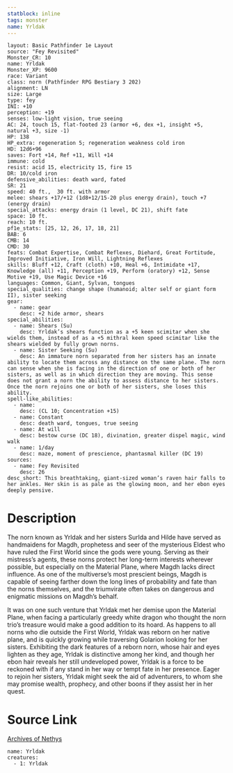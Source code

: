 ```yaml
---
statblock: inline
tags: monster
name: Yrldak
---
```

```statblock
layout: Basic Pathfinder 1e Layout
source: "Fey Revisited"
Monster_CR: 10
name: Yrldak
Monster_XP: 9600
race: Variant
class: norn (Pathfinder RPG Bestiary 3 202)
alignment: LN
size: Large
type: fey
INI: +10
perception: +19
senses: low-light vision, true seeing
AC: 24, touch 15, flat-footed 23 (armor +6, dex +1, insight +5, natural +3, size -1)
HP: 138
HP_extra: regeneration 5; regeneration weakness cold iron
HD: 12d6+96
saves: Fort +14, Ref +11, Will +14
immune: cold
resist: acid 15, electricity 15, fire 15
DR: 10/cold iron
defensive_abilities: death ward, fated
SR: 21
speed: 40 ft.,  30 ft. with armor
melee: shears +17/+12 (1d8+12/15-20 plus energy drain), touch +7 (energy drain)
special_attacks: energy drain (1 level, DC 21), shift fate
space: 10 ft.
reach: 10 ft.
pf1e_stats: [25, 12, 26, 17, 18, 21]
BAB: 6
CMB: 14
CMD: 30
feats: Combat Expertise, Combat Reflexes, Diehard, Great Fortitude, Improved Initiative, Iron Will, Lightning Reflexes
skills: Bluff +12, Craft (cloth) +10, Heal +6, Intimidate +17, Knowledge (all) +11, Perception +19, Perform (oratory) +12, Sense Motive +19, Use Magic Device +16
languages: Common, Giant, Sylvan, tongues
special_qualities: change shape (humanoid; alter self or giant form II), sister seeking
gear:
  - name: gear
    desc: +2 hide armor, shears
special_abilities:
  - name: Shears (Su)
    desc: Yrldak’s shears function as a +5 keen scimitar when she wields them, instead of as a +5 mithral keen speed scimitar like the shears wielded by fully grown norns.
  - name: Sister Seeking (Su)
    desc: An immature norn separated from her sisters has an innate ability to locate them across any distance on the same plane. The norn can sense when she is facing in the direction of one or both of her sisters, as well as in which direction they are moving. This sense does not grant a norn the ability to assess distance to her sisters. Once the norn rejoins one or both of her sisters, she loses this ability.
spell-like_abilities:
  - name:
    desc: (CL 10; Concentration +15)
  - name: Constant
    desc: death ward, tongues, true seeing
  - name: At will
    desc: bestow curse (DC 18), divination, greater dispel magic, wind walk
  - name: 1/day
    desc: maze, moment of prescience, phantasmal killer (DC 19)
sources:
  - name: Fey Revisited
    desc: 26
desc_short: This breathtaking, giant-sized woman’s raven hair falls to her ankles. Her skin is as pale as the glowing moon, and her ebon eyes deeply pensive. 
```
# Description
The norn known as Yrldak and her sisters Surlda and Hilde have served as handmaidens for Magdh, prophetess and seer of the mysterious Eldest who have ruled the First World since the gods were young. Serving as their mistress’s agents, these norns protect her long-term interests wherever possible, but especially on the Material Plane, where Magdh lacks direct influence. As one of the multiverse’s most prescient beings, Magdh is capable of seeing farther down the long lines of probability and fate than the norns themselves, and the triumvirate often takes on dangerous and enigmatic missions on Magdh’s behalf. 

It was on one such venture that Yrldak met her demise upon the Material Plane, when facing a particularly greedy white dragon who thought the norn trio’s treasure would make a good addition to its hoard. As happens to all norns who die outside the First World, Yrldak was reborn on her native plane, and is quickly growing while traversing Golarion looking for her sisters. Exhibiting the dark features of a reborn norn, whose hair and eyes lighten as they age, Yrldak is distinctive among her kind, and though her ebon hair reveals her still undeveloped power, Yrldak is a force to be reckoned with if any stand in her way or tempt fate in her presence. Eager to rejoin her sisters, Yrldak might seek the aid of adventurers, to whom she may promise wealth, prophecy, and other boons if they assist her in her quest.
# Source Link
[Archives of Nethys](https://aonprd.com/MonsterDisplay.aspx?ItemName=Yrldak)
```encounter-table
name: Yrldak
creatures:
  - 1: Yrldak
```
